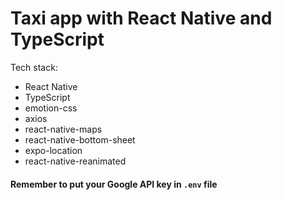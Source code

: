 # Taxi app with React Native and TypeScript



Tech stack:
- React Native
- TypeScript
- emotion-css
- axios
- react-native-maps
- react-native-bottom-sheet
- expo-location
- react-native-reanimated

#### Remember to put your Google API key in `.env` file
